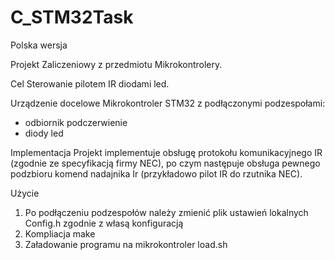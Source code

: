 # C_STM32Task

Polska wersja

Projekt
Zaliczeniowy z przedmiotu Mikrokontrolery.

Cel
Sterowanie pilotem IR diodami led.

Urządzenie docelowe
Mikrokontroler STM32 z podłączonymi podzespołami:
* odbiornik podczerwienie
* diody led

Implementacja
Projekt implementuje obsługę protokołu komunikacyjnego IR (zgodnie ze specyfikacją firmy NEC),
po czym następuje obsługa pewnego podzbioru komend nadajnika Ir (przykładowo pilot IR do rzutnika NEC).


Użycie
1. Po podłączeniu podzespołów należy zmienić plik ustawień lokalnych Config.h
zgodnie z własą konfiguracją
2. Kompliacja 
make
3. Załadowanie programu na mikrokontroler
load.sh



